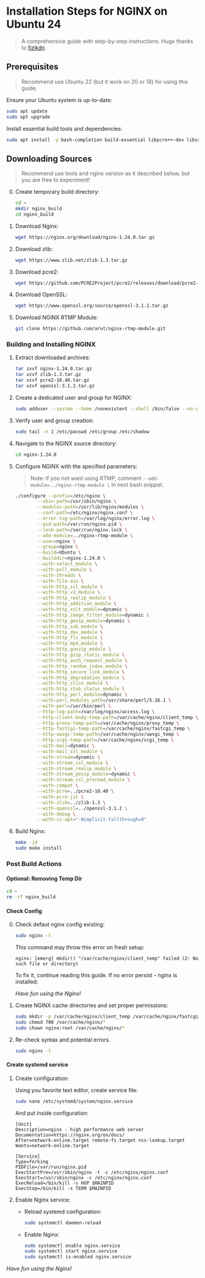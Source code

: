 # Installation Steps for NGINX on Ubuntu 24

> A comprehensive guide with step-by-step instructions. Huge thanks to [fizikdn](https://github.com/fizikdn).

## Prerequisites

> Recommend use Ubuntu 22 (but it work on 20 or 18) for using this guide.

Ensure your Ubuntu system is up-to-date:

```bash
sudo apt update
sudo apt upgrade
```

Install essential build tools and dependencies:

```bash
sudo apt install -y bash-completion build-essential libpcre++-dev libssl-dev wget gnupg2 ca-certificates lsb-release ubuntu-keyring software-properties-common perl git libperl-dev libgd3 libgd-dev libgeoip1 libgeoip-dev geoip-bin libxml2 libxml2-dev libxslt1.1 libxslt1-dev
```

## Downloading Sources

> Recommend use tools and nginx version as it described below, but you are free to experiment!

0. Create temporary build directory:

    ```bash
    cd ~
    mkdir nginx_build
    cd nginx_build
    ```

1. Download Nginx:

    ```bash
    wget https://nginx.org/download/nginx-1.24.0.tar.gz
    ```

2. Download zlib:

    ```bash
    wget https://www.zlib.net/zlib-1.3.tar.gz
    ```

3. Download pcre2:

    ```bash
    wget https://github.com/PCRE2Project/pcre2/releases/download/pcre2-10.40/pcre2-10.40.tar.gz
    ```

4. Download OpenSSL:

    ```bash
    wget https://www.openssl.org/source/openssl-3.1.2.tar.gz
    ```

5. Download NGINX RTMP Module:

    ```bash
    git clone https://github.com/arut/nginx-rtmp-module.git
    ```

### Building and Installing NGINX

1. Extract downloaded archives:

    ```bash
    tar zxvf nginx-1.24.0.tar.gz
    tar xzvf zlib-1.3.tar.gz
    tar xzvf pcre2-10.40.tar.gz
    tar xzvf openssl-3.1.2.tar.gz
    ```

2. Create a dedicated user and group for NGINX:

    ```bash
    sudo adduser --system --home /nonexistent --shell /bin/false --no-create-home --disabled-login --disabled-password --gecos "nginx user" --group nginx
    ```

3. Verify user and group creation:

    ```bash
    sudo tail -n 1 /etc/passwd /etc/group /etc/shadow
    ```

4. Navigate to the NGINX source directory:

    ```bash
    cd nginx-1.24.0
    ```

5. Configure NGINX with the specified parameters:

    > Note: if you not want using RTMP, comment `--add-module=../nginx-rtmp-module \` in next bash snippet.

    ```bash
    ./configure --prefix=/etc/nginx \
            --sbin-path=/usr/sbin/nginx \
            --modules-path=/usr/lib/nginx/modules \
            --conf-path=/etc/nginx/nginx.conf \
            --error-log-path=/var/log/nginx/error.log \
            --pid-path=/var/run/nginx.pid \
            --lock-path=/var/run/nginx.lock \
            --add-module=../nginx-rtmp-module \
            --user=nginx \
            --group=nginx \
            --build=Ubuntu \
            --builddir=nginx-1.24.0 \
            --with-select_module \
            --with-poll_module \
            --with-threads \
            --with-file-aio \
            --with-http_ssl_module \
            --with-http_v2_module \
            --with-http_realip_module \
            --with-http_addition_module \
            --with-http_xslt_module=dynamic \
            --with-http_image_filter_module=dynamic \
            --with-http_geoip_module=dynamic \
            --with-http_sub_module \
            --with-http_dav_module \
            --with-http_flv_module \
            --with-http_mp4_module \
            --with-http_gunzip_module \
            --with-http_gzip_static_module \
            --with-http_auth_request_module \
            --with-http_random_index_module \
            --with-http_secure_link_module \
            --with-http_degradation_module \
            --with-http_slice_module \
            --with-http_stub_status_module \
            --with-http_perl_module=dynamic \
            --with-perl_modules_path=/usr/share/perl/5.26.1 \
            --with-perl=/usr/bin/perl \
            --http-log-path=/var/log/nginx/access.log \
            --http-client-body-temp-path=/var/cache/nginx/client_temp \
            --http-proxy-temp-path=/var/cache/nginx/proxy_temp \
            --http-fastcgi-temp-path=/var/cache/nginx/fastcgi_temp \
            --http-uwsgi-temp-path=/var/cache/nginx/uwsgi_temp \
            --http-scgi-temp-path=/var/cache/nginx/scgi_temp \
            --with-mail=dynamic \
            --with-mail_ssl_module \
            --with-stream=dynamic \
            --with-stream_ssl_module \
            --with-stream_realip_module \
            --with-stream_geoip_module=dynamic \
            --with-stream_ssl_preread_module \
            --with-compat \
            --with-pcre=../pcre2-10.40 \
            --with-pcre-jit \
            --with-zlib=../zlib-1.3 \
            --with-openssl=../openssl-3.1.2 \
            --with-debug \
            --with-cc-opt="-Wimplicit-fallthrough=0"
    ```

6. Build Nginx:

    ```bash
    make -j4
    sudo make install
    ```

### Post Build Actions

#### Optional: Removing Temp Dir

```Bash
cd ~
rm -rf nginx_build
```

#### Check Config

0. Check defaut nginx config existing:

    ```bash
    sudo nginx -t
    ```

    This command may throw this error on fresh setup:

    `nginx: [emerg] mkdir() "/var/cache/nginx/client_temp" failed (2: No such file or directory)`

    To fix it, continue reading this guide.
    If no error persist - nginx is installed:

    *Have fun using the Nginx!*

1. Create NGINX cache directories and set proper permissions:

    ```bash
    sudo mkdir -p /var/cache/nginx/client_temp /var/cache/nginx/fastcgi_temp /var/cache/nginx/proxy_temp /var/cache/nginx/scgi_temp /var/cache/nginx/uwsgi_temp
    sudo chmod 700 /var/cache/nginx/*
    sudo chown nginx:root /var/cache/nginx/*
    ```

2. Re-check syntax and potential errors.

    ```bash
    sudo nginx -t
    ```

#### Create systemd service

1. Create configuration:

    Using you favorite text editor, create service file:

    ```bash
    sudo nano /etc/systemd/system/nginx.service
    ```

    And put inside configuration:

    ```nginx
    [Unit]
    Description=nginx - high performance web server
    Documentation=https://nginx.org/en/docs/
    After=network-online.target remote-fs.target nss-lookup.target
    Wants=network-online.target

    [Service]
    Type=forking
    PIDFile=/var/run/nginx.pid
    ExecStartPre=/usr/sbin/nginx -t -c /etc/nginx/nginx.conf
    ExecStart=/usr/sbin/nginx -c /etc/nginx/nginx.conf
    ExecReload=/bin/kill -s HUP $MAINPID
    ExecStop=/bin/kill -s TERM $MAINPID
    ```

2. Enable Nginx service:

    - Reload systemd configuration:

        ```bash
        sudo systemctl daemon-reload
        ```

    - Enable Nginx:

        ```bash
        sudo systemctl enable nginx.service
        sudo systemctl start nginx.service
        sudo systemctl is-enabled nginx.service
        ```

*Have fun using the Nginx!*
